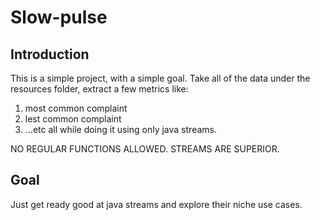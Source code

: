 # Slow-pulse

## Introduction

This is a simple project, with a simple goal.
Take all of the data under the resources folder, extract a few metrics like:
1. most common complaint
2. lest common complaint
3. ...etc
all while doing it using only java streams.

NO REGULAR FUNCTIONS ALLOWED.
STREAMS ARE SUPERIOR.

## Goal

Just get ready good at java streams and explore their niche use cases.
